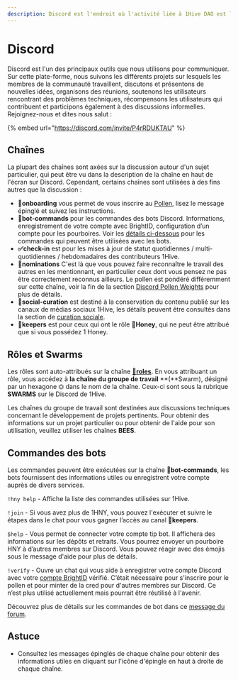 ```yaml
---
description: Discord est l'endroit où l'activité liée à 1Hive DAO est la plus bourdonnante.
---
```


# Discord

Discord est l'un des principaux outils que nous utilisons pour communiquer. Sur cette plate-forme, nous suivons les différents projets sur lesquels les membres de la communauté travaillent, discutons et présentons de nouvelles idées, organisons des réunions, soutenons les utilisateurs rencontrant des problèmes techniques, récompensons les utilisateurs qui contribuent et participons également à des discussions informelles. Rejoignez-nous et dites nous salut :

{% embed url="https://discord.com/invite/P4rRDUKTAU" %}

## Chaînes

La plupart des chaînes sont axées sur la discussion autour d'un sujet particulier, qui peut être vu dans la description de la chaîne en haut de l'écran sur Discord. Cependant, certains chaînes sont utilisées à des fins autres que la discussion :

* **🐛onboarding** vous permet de vous inscrire au [Pollen](https://wiki.1hive.org/getting-started/pollen), lisez le message épinglé et suivez les instructions.
* **🤖bot-commands** pour les commandes des bots Discord. Informations, enregistrement de votre compte avec BrightID, configuration d’un compte pour les pourboires. Voir les [détails ci-dessous](https://wiki.1hive.org/getting-started/discord#bot-commands) pour les commandes qui peuvent être utilisées avec les bots.
* **✅check-in** est pour les mises à jour de statut quotidiennes / multi-quotidiennes / hebdomadaires des contributeurs 1Hive.
* **🍄nominations** C'est là que vous pouvez faire reconnaître le travail des autres en les mentionnant, en particulier ceux dont vous pensez ne pas être correctement reconnus ailleurs. Le pollen est pondéré différemment sur cette chaîne, voir la fin de la section [Discord Pollen Weights](https://wiki.1hive.org/getting-started/pollen#discord-pollen-weights) pour plus de détails.
* 🐝**social-curation** est destiné à la conservation du contenu publié sur les canaux de médias sociaux 1Hive, les détails peuvent être consultés dans la section de [curation sociale](https://wiki.1hive.org/community/media/social-curation).
* 🍯**keepers** est pour ceux qui ont le rôle 🍯**Honey**, qui ne peut être attribué que si vous possédez 1 Honey.

## Rôles et Swarms

Les rôles sont auto-attribués sur la chaîne [🧚**roles**](https://discord.gg/63Z3MrEcM7). En vous attribuant un rôle, vous accédez à **la chaîne du groupe de travail** **\(**Swarm\), désigné par un hexagone ⏣ dans le nom de la chaîne. Ceux-ci sont sous la rubrique **SWARMS** sur le Discord de 1Hive.

Les chaînes du groupe de travail sont destinées aux discussions techniques concernant le développement de projets pertinents. Pour obtenir des informations sur un projet particulier ou pour obtenir de l'aide pour son utilisation, veuillez utiliser les chaînes **BEES**.

## Commandes des bots

Les commandes peuvent être exécutées sur la chaîne **🤖bot-commands**, les bots fournissent des informations utiles ou enregistrent votre compte auprès de divers services.

`!hny help` - Affiche la liste des commandes utilisées sur 1Hive.

`!join` - Si vous avez plus de 1HNY, vous pouvez l'exécuter et suivre le étapes dans le chat pour vous gagner l’accès au canal 🍯**keepers**.

`$help` -  Vous permet de connecter votre compte tip bot. Il affichera des informations sur les dépôts et retraits. Vous pourrez envoyer un pourboire HNY à d’autres membres sur Discord. Vous pouvez réagir avec des émojis sous le message d'aide pour plus de détails.

`!verify` - Ouvre un chat qui vous aide à enregistrer votre compte Discord avec votre [compte BrightID](../guides/brightid.md) vérifié. C’était nécessaire pour s'inscrire pour le pollen et pour minter de la cred pour d'autres membres sur Discord. Ce n’est plus utilisé actuellement mais pourrait être réutilisé à l'avenir.

Découvrez plus de détails sur les commandes de bot dans ce [message du forum](https://forum.1hive.org/t/discord-bot-commands/1298/2).

## **Astuce**

* Consultez les messages épinglés de chaque chaîne pour obtenir des informations utiles en cliquant sur l'icône d'épingle en haut à droite de chaque chaîne.


